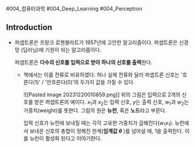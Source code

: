 #004_컴퓨터과학 #004_Deep_Learning #004_Perceptron
## Introduction
- 퍼셉트론은 프랑크 로젠블라트가 1957년에 고안한 알고리즘이다.
	퍼셉트론은 신경망 (딥러닝)에 기원이 되는 알고리즘이다.
	
	퍼셉트론은 **다수의 신호를 입력으로 받아 하나의 신호를 출력**한다.
	
	- 책에서는 이를 전류로 비유하였다.
		허나 실제 전류와 달리 퍼셉트론 신호는 '흐른다(1)' / '안흐른다(0)'의 두가지 값을 가질 수 있다.
		
		![[Pasted image 20231220010859.png]]
		위의 그림은 입력으로 2개의 신호를 받은 퍼셉트론의 예이다.
		$x_1$과 $x_2$는 입력 신호, $y$는 출력 신호, $w_1$과 $w_2$는 가중치(weight)를 뜻한다.
		그림의 원은 **뉴런**, 혹은 **노드**라고 부른다.
		
		입력 신호가 뉴런에 보내질 때는 각각 고유한 가중치가 곱해진다($w_{1}x_{1}$).
		뉴런에서 보내온 신호의 총합이 정해진 한계(**임계값 $\theta$** )를 넘어설 때, 1을 출력한다.
		이를 뉴런이 활성화 된다고 이야기한다.